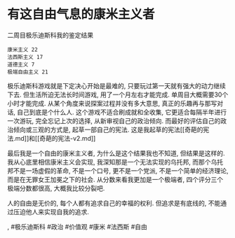 # 有这自由气息的康米主义者

二周目极乐迪斯科我的鉴定结果

```
康米主义 22
法西斯主义 17
道德主义 7
极端自由主义 21
```

极乐迪斯科游戏就是下定决心开始是最难的, 只要玩过第一天就有强大的动力继续下去. 但生活所迫无法长时间游戏, 用了一个月左右才能完成. 单周目大概需要30个小时才能完成. 从某个角度来说探案过程并没有多大意思, 真正的乐趣再与那写对话, 自己到底是个什么人. 这个游戏不适合刷成就和全收集, 它更适合每隔半年进行一次游玩, 完全忘记上次的选择, 从新审视自己的政治倾向. 而最好的评估自己的政治倾向或三观的方式是, 起草一部自己的宪法. 这是我起草的宪法[[奇葩的宪法.md]]和[[奇葩的宪法-v2.md]]

最后我是一个自由的康米主义者, 为什么是这个结果我也不知道, 但结果是这样的. 我从心底里相信康米主义会实现, 我深知那是一个无法实现的乌托邦, 而那个乌托邦不是一场虚假的革命, 不是一个口号, 更不是一个党派, 不是一个简单的经济理论, 而是在无罪女王加冕之下的社会. 从分数来看我更加是一个极端者, 四个评分三个极端分数都很高, 大概我比较分裂吧.

人的自由是无价的, 每个人都有追求自己的幸福的权利. 但追求是有底线的, 不能通过压迫他人来实现自我的追求.

, #极乐迪斯科 #政治 #价值观 #康米 #法西斯 #自由
